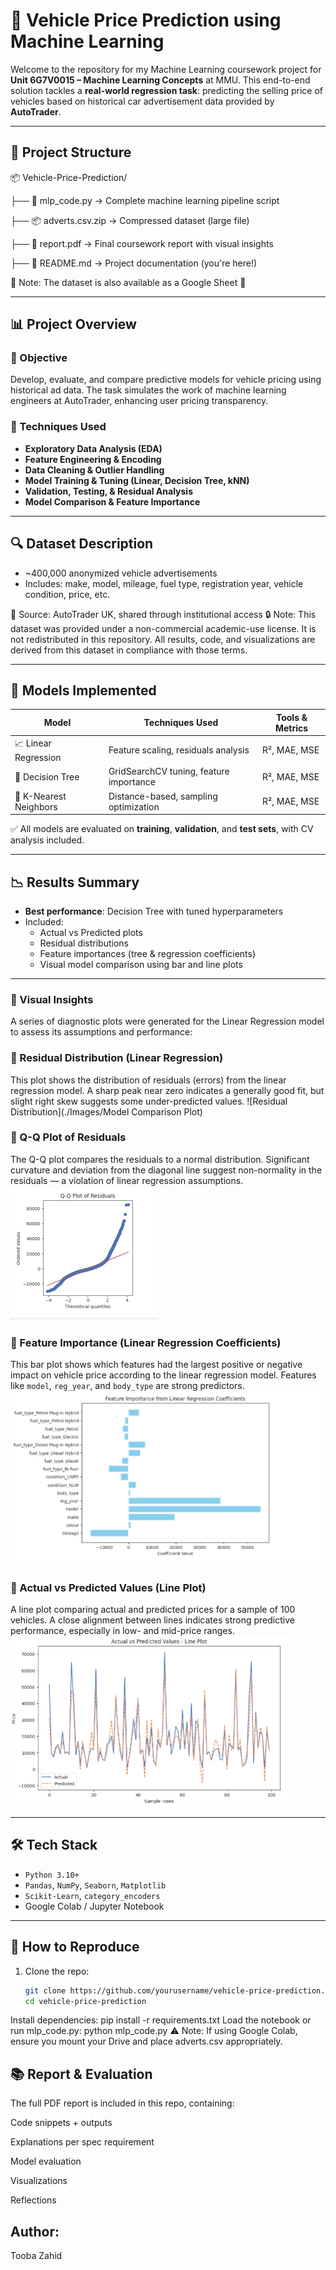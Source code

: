 # 🚗 Vehicle Price Prediction using Machine Learning

Welcome to the repository for my Machine Learning coursework project for **Unit 6G7V0015 – Machine Learning Concepts** at MMU. This end-to-end solution tackles a **real-world regression task**: predicting the selling price of vehicles based on historical car advertisement data provided by **AutoTrader**.

---

## 📁 Project Structure

📦 Vehicle-Price-Prediction/

├── 📜 mlp_code.py         → Complete machine learning pipeline script

├── 📦 adverts.csv.zip     → Compressed dataset (large file)

├── 📄 report.pdf          → Final coursework report with visual insights

├── 📘 README.md           → Project documentation (you're here!)


📂 Note: The dataset is also available as a Google Sheet 📎

---

## 📊 Project Overview

### 🎯 Objective
Develop, evaluate, and compare predictive models for vehicle pricing using historical ad data. The task simulates the work of machine learning engineers at AutoTrader, enhancing user pricing transparency.

### 🧠 Techniques Used
- **Exploratory Data Analysis (EDA)**
- **Feature Engineering & Encoding**
- **Data Cleaning & Outlier Handling**
- **Model Training & Tuning (Linear, Decision Tree, kNN)**
- **Validation, Testing, & Residual Analysis**
- **Model Comparison & Feature Importance**

---

## 🔍 Dataset Description

- ~400,000 anonymized vehicle advertisements
- Includes: make, model, mileage, fuel type, registration year, vehicle condition, price, etc.

📌 Source: AutoTrader UK, shared through institutional access
🔒 Note: This dataset was provided under a non-commercial academic-use license. It is not redistributed in this repository. All results, code, and visualizations are derived from this dataset in compliance with those terms.



---

## 🧪 Models Implemented

| Model               | Techniques Used                        | Tools & Metrics |
|--------------------|-----------------------------------------|-----------------|
| 📈 Linear Regression | Feature scaling, residuals analysis     | R², MAE, MSE     |
| 🌲 Decision Tree     | GridSearchCV tuning, feature importance | R², MAE, MSE     |
| 🤖 K-Nearest Neighbors | Distance-based, sampling optimization   | R², MAE, MSE     |

✅ All models are evaluated on **training**, **validation**, and **test sets**, with CV analysis included.

---

## 📉 Results Summary

- **Best performance**: Decision Tree with tuned hyperparameters
- Included:
  - Actual vs Predicted plots
  - Residual distributions
  - Feature importances (tree & regression coefficients)
  - Visual model comparison using bar and line plots

---

### 📸 Visual Insights
A series of diagnostic plots were generated for the Linear Regression model to assess its assumptions and performance:

### 🔹 Residual Distribution (Linear Regression)
This plot shows the distribution of residuals (errors) from the linear regression model. A sharp peak near zero indicates a generally good fit, but slight right skew suggests some under-predicted values.
![Residual Distribution](./Images/Model Comparison Plot)

### 🔹 Q-Q Plot of Residuals
The Q-Q plot compares the residuals to a normal distribution. Significant curvature and deviation from the diagonal line suggest non-normality in the residuals — a violation of linear regression assumptions.
![Q-Q Plot](./Images/qq_plot.png)


### 🔹 Feature Importance (Linear Regression Coefficients)
This bar plot shows which features had the largest positive or negative impact on vehicle price according to the linear regression model. Features like `model`, `reg_year`, and `body_type` are strong predictors.
![Feature Importance](./Images/lr_feature_importance.png)



### 🔹 Actual vs Predicted Values (Line Plot)
A line plot comparing actual and predicted prices for a sample of 100 vehicles. A close alignment between lines indicates strong predictive performance, especially in low- and mid-price ranges.
![Actual vs Predicted](./Images/actual_vs_predicted.png)


---


## 🛠 Tech Stack

- `Python 3.10+`
- `Pandas`, `NumPy`, `Seaborn`, `Matplotlib`
- `Scikit-Learn`, `category_encoders`
- Google Colab / Jupyter Notebook

---

## 📎 How to Reproduce

1. Clone the repo:
   ```bash
   git clone https://github.com/yourusername/vehicle-price-prediction.git
   cd vehicle-price-prediction
Install dependencies:
pip install -r requirements.txt
Load the notebook or run mlp_code.py:
python mlp_code.py
⚠️ Note: If using Google Colab, ensure you mount your Drive and place adverts.csv appropriately.

## 📚 Report & Evaluation
The full PDF report is included in this repo, containing:

Code snippets + outputs

Explanations per spec requirement

Model evaluation

Visualizations

Reflections

## Author:

Tooba Zahid
